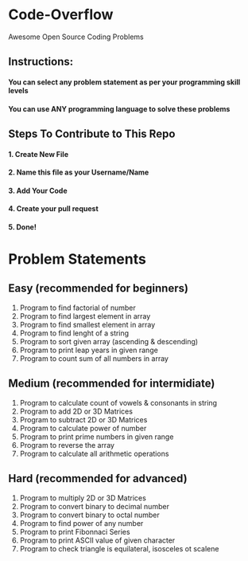 # Code-Overflow
Awesome Open Source Coding Problems 

## Instructions:
#### You can select any problem statement as per your programming skill levels
#### You can use ANY programming language to solve these problems

## Steps To Contribute to This Repo
#### 1. Create New File 
#### 2. Name this file as your Username/Name
#### 3. Add Your Code
#### 4. Create your pull request
#### 5. Done!

# Problem Statements 

## Easy (recommended for beginners)

1. Program to find factorial of number
2. Program to find largest element in array
3. Program to find smallest element in array
4. Program to find lenght of a string
5. Program to sort given array (ascending & descending)
6. Program to print leap years in given range
7. Program to count sum of all numbers in array

## Medium (recommended for intermidiate)

1. Program to calculate count of vowels & consonants in string
2. Program to add 2D or 3D Matrices
3. Program to subtract 2D or 3D Matrices
4. Program to calculate power of number
5. Program to print prime numbers in given range
6. Program to reverse the array
7. Program to calculate all arithmetic operations

## Hard (recommended for advanced)

1. Program to multiply 2D or 3D Matrices
2. Program to convert binary to decimal number
3. Program to convert binary to octal number
4. Program to find power of any number
5. Program to print Fibonnaci Series
6. Program to print ASCII value of given character
7. Program to check triangle is equilateral, isosceles ot scalene
